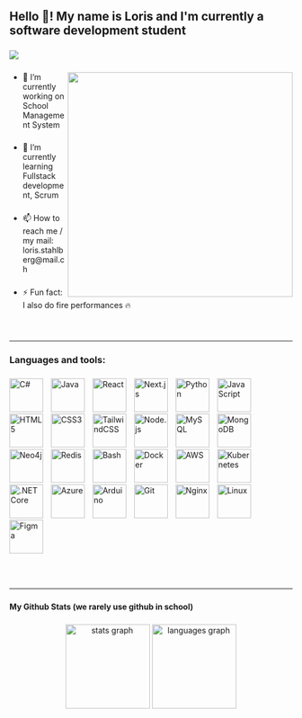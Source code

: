 <h2 align="left">Hello 👋! My name is Loris and I'm currently a software development student</h2>

###

<div align="left">
  <img src="https://visitor-badge.laobi.icu/badge?page_id=lorisjon.lorisjon&left_color=black&right_color=forestgreen&left_text=Profile%20vistors"  />
</div>

###
<img src="https://user-images.githubusercontent.com/74038190/212748842-9fcbad5b-6173-4175-8a61-521f3dbb7514.gif" align="right" width="400" />

<ul>

  ###

  
  <li>🔭 I’m currently working on School Management System</li>

  ###

  
  <li>🌱 I’m currently learning Fullstack development, Scrum</li>

  ###

  
  <li>📫 How to reach me / my mail: loris.stahlberg@mail.ch</li>

  ###

  
  <li>⚡ Fun fact: I also do fire performances 🔥</li>

  ###

  
</ul>




<br clear="all" />


---

###

<h3 align="left">Languages and tools:</h3>

###

<p align="left">
  <img src="https://cdn.jsdelivr.net/gh/devicons/devicon/icons/csharp/csharp-original.svg" style="height:60px; margin-right:10px;" alt="C#" />
  <img src="https://cdn.jsdelivr.net/gh/devicons/devicon/icons/java/java-original.svg" style="height:60px; margin-right:10px;" alt="Java" />
  <img src="https://cdn.jsdelivr.net/gh/devicons/devicon/icons/react/react-original.svg" style="height:60px; margin-right:10px;" alt="React" />
  <img src="https://cdn.jsdelivr.net/gh/devicons/devicon/icons/nextjs/nextjs-original.svg" style="height:60px; margin-right:10px;" alt="Next.js" />
  <img src="https://cdn.jsdelivr.net/gh/devicons/devicon/icons/python/python-original.svg" style="height:60px; margin-right:10px;" alt="Python" />
  <img src="https://cdn.jsdelivr.net/gh/devicons/devicon/icons/javascript/javascript-original.svg" style="height:60px; margin-right:10px;" alt="JavaScript" />
  <img src="https://cdn.jsdelivr.net/gh/devicons/devicon/icons/html5/html5-original.svg" style="height:60px; margin-right:10px;" alt="HTML5" />
  <img src="https://cdn.jsdelivr.net/gh/devicons/devicon/icons/css3/css3-original.svg" style="height:60px; margin-right:10px;" alt="CSS3" />
  <img src="https://cdn.jsdelivr.net/gh/devicons/devicon/icons/tailwindcss/tailwindcss-original-wordmark.svg" style="height:60px; margin-right:10px;" alt="TailwindCSS" />
  <img src="https://cdn.jsdelivr.net/gh/devicons/devicon/icons/nodejs/nodejs-original.svg" style="height:60px; margin-right:10px;" alt="Node.js" />
  <img src="https://cdn.jsdelivr.net/gh/devicons/devicon/icons/mysql/mysql-original.svg" style="height:60px; margin-right:10px;" alt="MySQL" />
  <img src="https://cdn.jsdelivr.net/gh/devicons/devicon/icons/mongodb/mongodb-original.svg" style="height:60px; margin-right:10px;" alt="MongoDB" />
  <img src="https://cdn.jsdelivr.net/gh/devicons/devicon/icons/neo4j/neo4j-original.svg" style="height:60px; margin-right:10px;" alt="Neo4j" />
  <img src="https://cdn.jsdelivr.net/gh/devicons/devicon/icons/redis/redis-original.svg" style="height:60px; margin-right:10px;" alt="Redis" />
  <img src="https://cdn.jsdelivr.net/gh/devicons/devicon/icons/bash/bash-original.svg" style="height:60px; margin-right:10px;" alt="Bash" />
  <img src="https://cdn.jsdelivr.net/gh/devicons/devicon/icons/docker/docker-original.svg" style="height:60px; margin-right:10px;" alt="Docker" />
  <img src="https://cdn.jsdelivr.net/gh/devicons/devicon/icons/amazonwebservices/amazonwebservices-line-wordmark.svg" style="height:60px; margin-right:10px;" alt="AWS" />
  <img src="https://cdn.jsdelivr.net/gh/devicons/devicon/icons/kubernetes/kubernetes-plain.svg" style="height:60px; margin-right:10px;" alt="Kubernetes" />
  <img src="https://cdn.jsdelivr.net/gh/devicons/devicon/icons/dotnetcore/dotnetcore-original.svg" style="height:60px; margin-right:10px;" alt=".NET Core" />
  <img src="https://cdn.jsdelivr.net/gh/devicons/devicon/icons/azure/azure-original.svg" style="height:60px; margin-right:10px;" alt="Azure" />
  <img src="https://cdn.jsdelivr.net/gh/devicons/devicon/icons/arduino/arduino-original.svg" style="height:60px; margin-right:10px;" alt="Arduino" />
  <img src="https://cdn.jsdelivr.net/gh/devicons/devicon/icons/git/git-original.svg" style="height:60px; margin-right:10px;" alt="Git" />
  <img src="https://cdn.jsdelivr.net/gh/devicons/devicon/icons/nginx/nginx-original.svg" style="height:60px; margin-right:10px;" alt="Nginx" />
  <img src="https://cdn.jsdelivr.net/gh/devicons/devicon/icons/linux/linux-original.svg" style="height:60px; margin-right:10px;" alt="Linux" />
  <img src="https://cdn.jsdelivr.net/gh/devicons/devicon/icons/figma/figma-original.svg" style="height:60px; margin-right:10px;" alt="Figma" />
</p>



<br>
<br>

---

###

<h4 align="left">My Github Stats (we rarely use github in school)</h4>

###

<div align="center">
  <img src="https://github-readme-stats.vercel.app/api?username=lorisjon&hide_title=false&hide_rank=false&show_icons=true&include_all_commits=true&count_private=true&disable_animations=false&theme=dracula&locale=en&hide_border=false&order=1" height="150" alt="stats graph"  />
  <img src="https://github-readme-stats.vercel.app/api/top-langs?username=lorisjon&locale=en&hide_title=false&layout=compact&card_width=320&langs_count=5&theme=dracula&hide_border=false&order=2" height="150" alt="languages graph"  />
</div>

###
